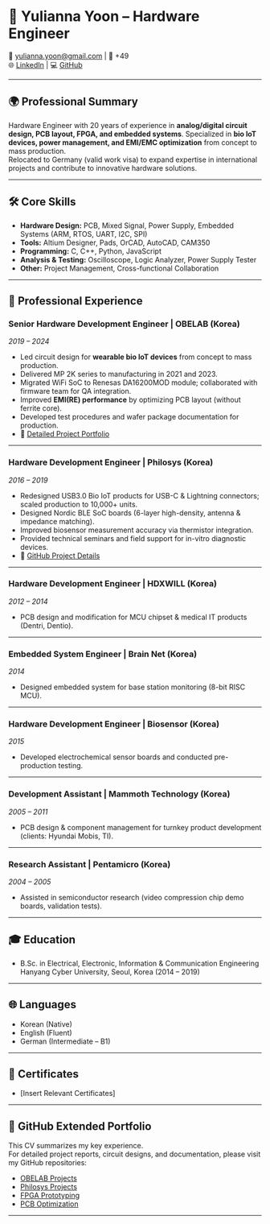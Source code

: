 # 📄 Yulianna Yoon – Hardware Engineer

📧 yulianna.yoon@gmail.com | 📱 +49   
🌐 [LinkedIn](https://linkedin.com/in/yulianna-yoon-xmars369369) | 💻 [GitHub](https://github.com/YuliannaYoon)  

---

## 🌍 Professional Summary
Hardware Engineer with 20 years of experience in **analog/digital circuit design, PCB layout, FPGA, and embedded systems**. Specialized in **bio IoT devices, power management, and EMI/EMC optimization** from concept to mass production.  
Relocated to Germany (valid work visa) to expand expertise in international projects and contribute to innovative hardware solutions.  

---

## 🛠️ Core Skills
- **Hardware Design:** PCB, Mixed Signal, Power Supply, Embedded Systems (ARM, RTOS, UART, I2C, SPI)  
- **Tools:** Altium Designer, Pads, OrCAD, AutoCAD, CAM350  
- **Programming:** C, C++, Python, JavaScript  
- **Analysis & Testing:** Oscilloscope, Logic Analyzer, Power Supply Tester  
- **Other:** Project Management, Cross-functional Collaboration  

---

## 💼 Professional Experience

### Senior Hardware Development Engineer | OBELAB (Korea)  
*2019 – 2024*  
- Led circuit design for **wearable bio IoT devices** from concept to mass production.  
- Delivered MP 2K series to manufacturing in 2021 and 2023.  
- Migrated WiFi SoC to Renesas DA16200MOD module; collaborated with firmware team for QA integration.  
- Improved **EMI(RE) performance** by optimizing PCB layout (without ferrite core).  
- Developed test procedures and wafer package documentation for production.  
- 🔗 [Detailed Project Portfolio](https://github.com/your-username/Obelab-Projects)  

---

### Hardware Development Engineer | Philosys (Korea)  
*2016 – 2019*  
- Redesigned USB3.0 Bio IoT products for USB-C & Lightning connectors; scaled production to 10,000+ units.  
- Designed Nordic BLE SoC boards (6-layer high-density, antenna & impedance matching).  
- Improved biosensor measurement accuracy via thermistor integration.  
- Provided technical seminars and field support for in-vitro diagnostic devices.  
- 🔗 [GitHub Project Details](https://github.com/your-username/Philosys-Projects)  

---

### Hardware Development Engineer | HDXWILL (Korea)  
*2012 – 2014*  
- PCB design and modification for MCU chipset & medical IT products (Dentri, Dentio).  

---

### Embedded System Engineer | Brain Net (Korea)  
*2014*  
- Designed embedded system for base station monitoring (8-bit RISC MCU).  

---

### Hardware Development Engineer | Biosensor (Korea)  
*2015*  
- Developed electrochemical sensor boards and conducted pre-production testing.  

---

### Development Assistant | Mammoth Technology (Korea)  
*2005 – 2011*  
- PCB design & component management for turnkey product development (clients: Hyundai Mobis, TI).  

---

### Research Assistant | Pentamicro (Korea)  
*2004 – 2005*  
- Assisted in semiconductor research (video compression chip demo boards, validation tests).  

---

## 🎓 Education
- B.Sc. in Electrical, Electronic, Information & Communication Engineering  
  Hanyang Cyber University, Seoul, Korea (2014 – 2019)  

---

## 🌐 Languages
- Korean (Native)  
- English (Fluent)  
- German (Intermediate – B1)  

---

## 📜 Certificates
- [Insert Relevant Certificates]  

---

## 📂 GitHub Extended Portfolio
This CV summarizes my key experience.  
For detailed project reports, circuit designs, and documentation, please visit my GitHub repositories:

- [OBELAB Projects](https://github.com/your-username/Obelab-Projects)  
- [Philosys Projects](https://github.com/your-username/Philosys-Projects)  
- [FPGA Prototyping](https://github.com/your-username/FPGA-Prototyping)  
- [PCB Optimization](https://github.com/your-username/PCB-Optimization)  

---
